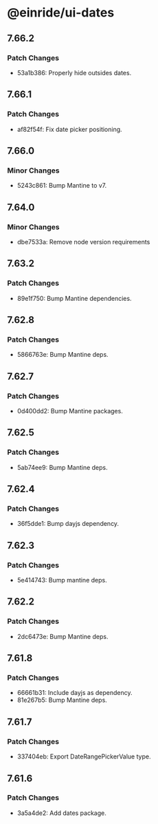 # @einride/ui-dates

## 7.66.2

### Patch Changes

- 53a1b386: Properly hide outsides dates.

## 7.66.1

### Patch Changes

- af82f54f: Fix date picker positioning.

## 7.66.0

### Minor Changes

- 5243c861: Bump Mantine to v7.

## 7.64.0

### Minor Changes

- dbe7533a: Remove node version requirements

## 7.63.2

### Patch Changes

- 89e1f750: Bump Mantine dependencies.

## 7.62.8

### Patch Changes

- 5866763e: Bump Mantine deps.

## 7.62.7

### Patch Changes

- 0d400dd2: Bump Mantine packages.

## 7.62.5

### Patch Changes

- 5ab74ee9: Bump Mantine deps.

## 7.62.4

### Patch Changes

- 36f5dde1: Bump dayjs dependency.

## 7.62.3

### Patch Changes

- 5e414743: Bump mantine deps.

## 7.62.2

### Patch Changes

- 2dc6473e: Bump Mantine deps.

## 7.61.8

### Patch Changes

- 66661b31: Include dayjs as dependency.
- 81e267b5: Bump Mantine deps.

## 7.61.7

### Patch Changes

- 337404eb: Export DateRangePickerValue type.

## 7.61.6

### Patch Changes

- 3a5a4de2: Add dates package.
